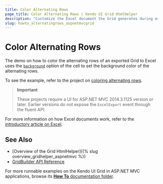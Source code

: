 ```yaml
---
title: Color Alternating Rows
page_title: Color Alternating Rows | Kendo UI Grid HtmlHelper
description: "Customize the Excel document the Grid generates during exporting and color alternating rows in ASP.NET MVC applications."
slug: howto_alternatingrows_aspnetmvcgrid
---
```


# Color Alternating Rows

The demo on how to color the alternating rows of an exported Grid to Excel uses the [`background`](http://docs.telerik.com/kendo-ui/api/javascript/ooxml/workbook#configuration-sheets.rows.cells.background) option of the cell to set the background color of the alternating rows.

To see the example, refer to the project on [coloring alternating rows](https://github.com/telerik/ui-for-aspnet-mvc-examples/tree/master/grid/alternating-rows).

> **Important**
>
> These projects require a UI for ASP.NET MVC 2014.3.1125 version or later. Earlier versions do not expose the `ExcelExport` event through the fluent API.

For more information on how Excel documents work, refer to the [introductory article on Excel](http://docs.telerik.com/kendo-ui/framework/excel/introduction).

## See Also

* [Overview of the Grid HtmlHelper]({% slug overview_gridhelper_aspnetmvc %})
* [GridBuilder API Reference](../../../kendo-ui/api/Kendo.Mvc.UI.Fluent/GridBuilder)

For more runnable examples on the Kendo UI Grid in ASP.NET MVC applications, browse its [**How To** documentation folder](/helpers/grid/how-to/Appearance/).

